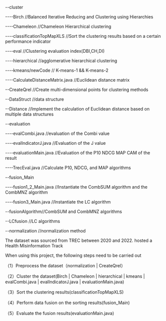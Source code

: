 --cluster

----Birch 						//Balanced Iterative Reducing and Clustering using Hierarchies

----Chameleon 				//Chameleon Hierarchical clustering

----classificationTopMapXLS 		//Sort the clustering results based on a certain performance indicator

----eval 						//Clustering evaluation index(DBI,CH,DI)

----hierarchical					//agglomerative hierarchical clustering

----kmeans/newCode			// K-means-1 && K-means-2

----CalculateDistanceMatrix.java	//Euclidean distance matrix

--CreateQrel  //Create multi-dimensional points for clustering methods

--DataStruct 	//data structure

--Distance	//Implement the calculation of Euclidean distance based on multiple data structures

--evaluation

----evalCombi.java		//evaluation of the Combi value

----evalIndicatorJ.java		//Evaluation of the J value

----evaluationMain.java	//Evaluation of the P10 NDCG MAP CAM of the result

----TrecEval.java			//Calculate P10, NDCG, and MAP algorithms

--fusion_Main

----fusion1_2_Main.java	//Instantiate the CombSUM algorithm and the CombMNZ algorithm

----fusion3_Main.java		//Instantiate the LC algorithm

--fusionAlgorithm//CombSUM and CombMNZ algorithms

--LCfusion //LC algorithms

--normalization //normalization method

The dataset was sourced from TREC between 2020 and 2022. hosted a Health Misinformation Track

When using this project, the following steps need to be carried out

（1）Preprocess the dataset（normalization | CreateQrel）

（2）Cluster the dataset(Birch	| Chameleon | hierarchical | kmeans | evalCombi.java | evalIndicatorJ.java | evaluationMain.java)

（3）Sort the clustering results(classificationTopMapXLS)

（4）Perform data fusion on the sorting results(fusion_Main)

（5）Evaluate the fusion results(evaluationMain.java)
